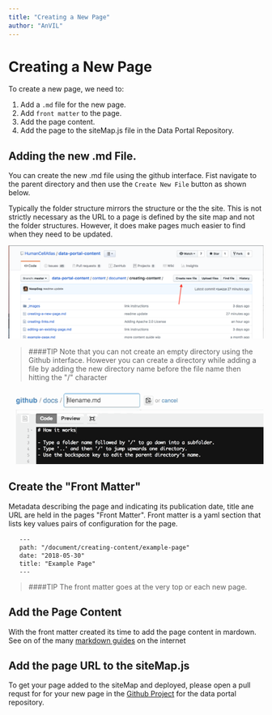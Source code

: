 ```yaml
---
title: "Creating a New Page"
author: "AnVIL"
---
```


# Creating a New Page

To create a new page, we need to:

1. Add a `.md` file for the new page.
1. Add `front matter` to the page.
1. Add the page content.
1. Add the page to the siteMap.js file in the Data Portal Repository.


## Adding the new .md File.

You can create the new .md file  using the github interface.
Fist navigate to the parent directory and then use the `Create New File` button as shown below.

Typically the folder structure mirrors the structure or the the site. This is not strictly necessary as the URL to a page is defined by the site map and not the folder structures. However, it does make pages much easier to find when they need to be updated.

![Create File](./_images/create-new-file.png)

>####TIP
>Note that you can not create an empty directory using the Github interface. However you can create a directory while adding a file by adding the new directory name before the file name then hitting the "/" character

![Create Folder](./_images/create-folder.gif)


## Create the "Front Matter"

Metadata describing the page and indicating its publication date, title ane URL are held in the pages "Front Matter". Front matter is a yaml section that lists key values pairs of configuration for the page.


 ```
    ---
    path: "/document/creating-content/example-page"
    date: "2018-05-30"
    title: "Example Page"
    ---
 ```
 
 >####TIP
 >The front matter goes at the very top or each new page.
 
 ## Add the Page Content
 
 With the front matter created its time to add the page content in mardown. 
 See on of the many [markdown guides](https://github.com/adam-p/markdown-here/wiki/Markdown-Cheatsheet) on the internet
 
 ## Add the page URL to the siteMap.js
 To get your page added to the siteMap and deployed, please open a pull requst for for your new page in the [Github Project](https://github.com/HumanCellAtlas/data-portal-content/pulls) for the data portal repository.
 

